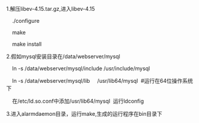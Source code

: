 <p>
    1.解压libev-4.15.tar.gz,进入libev-4.15
</p>
<p>
    &nbsp;&nbsp;&nbsp;&nbsp;./configure
</p>
<p>
    &nbsp;&nbsp;&nbsp;&nbsp;make
</p>
<p>
    &nbsp;&nbsp;&nbsp;&nbsp;make install
</p>
<p>
    2.假如mysql安装目录在/data/webserver/mysql
</p>
<p>
    &nbsp;&nbsp;&nbsp;&nbsp;ln -s /data/webserver/mysql/include /usr/include/mysql
</p>
<p>
    &nbsp;&nbsp;&nbsp;&nbsp;ln -s /data/webserver/mysql/lib &nbsp; &nbsp; /usr/lib64/mysql &nbsp;#运行在64位操作系统下
</p>
<p>
    &nbsp;&nbsp;&nbsp;&nbsp;在/etc/ld.so.conf中添加/usr/lib64/mysql &nbsp;运行ldconfig
</p>
<p>
    3.进入alarmdaemon目录，运行make,生成的运行程序在bin目录下
</p>
